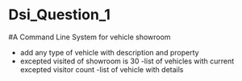 # Dsi_Question_1

#A Command Line System for vehicle showroom

- add any type of vehicle with description and property
- excepted visited of showroom is 30
-list of vehicles with current excepted visitor count
-list of vehicle with details

